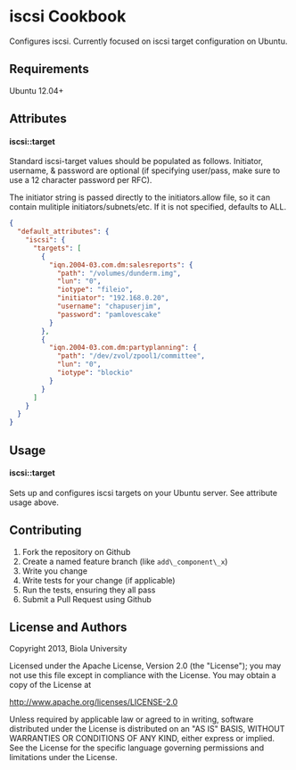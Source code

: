 iscsi Cookbook
==============
Configures iscsi. Currently focused on iscsi target configuration on Ubuntu.

Requirements
------------

Ubuntu 12.04+

Attributes
----------
#### iscsi::target

Standard iscsi-target values should be populated as follows. Initiator, username, & password are optional (if specifying user/pass, make sure to use a 12 character password per RFC).

The initiator string is passed directly to the initiators.allow file, so it can contain mulitiple initiators/subnets/etc. If it is not specified, defaults to ALL.

```json
{
  "default_attributes": {
    "iscsi": {
      "targets": [
        {
          "iqn.2004-03.com.dm:salesreports": {
            "path": "/volumes/dunderm.img",
            "lun": "0",
            "iotype": "fileio",
            "initiator": "192.168.0.20",
            "username": "chapuserjim",
            "password": "pamlovescake"
          }
        },
        {
          "iqn.2004-03.com.dm:partyplanning": {
            "path": "/dev/zvol/zpool1/committee",
            "lun": "0",
            "iotype": "blockio"
          }
        }
      ]
    }
  }
}
```

Usage
-----
#### iscsi::target
Sets up and configures iscsi targets on your Ubuntu server. See attribute usage above.

Contributing
------------

1. Fork the repository on Github
2. Create a named feature branch (like `add\_component\_x`)
3. Write you change
4. Write tests for your change (if applicable)
5. Run the tests, ensuring they all pass
6. Submit a Pull Request using Github

License and Authors
-------------------
 Copyright 2013, Biola University 

 Licensed under the Apache License, Version 2.0 (the "License");
 you may not use this file except in compliance with the License.
 You may obtain a copy of the License at

 http://www.apache.org/licenses/LICENSE-2.0

 Unless required by applicable law or agreed to in writing, software
 distributed under the License is distributed on an "AS IS" BASIS,
 WITHOUT WARRANTIES OR CONDITIONS OF ANY KIND, either express or implied.
 See the License for the specific language governing permissions and
 limitations under the License.

